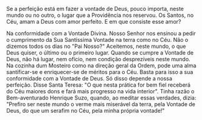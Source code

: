 Se a perfeição está em fazer a vontade de Deus, pouco importa, neste mundo ou no outro, o lugar que a Providência nos reservou. Os Santos, no Céu, amam a Deus com amor perfeito. E em que consiste esse amor?

Na conformidade com a Vontade Divina. Nosso Senhor nos ensinou a pedir o cumprimento da Sua Santíssima Vontade na terra como no Céu. Não o dizemos todos os dias no "Pai Nosso?" Aceitemos, neste mundo, o que Deus quiser, o último ou o primeiro lugar. Quando se cumpre a Vontade de Deus, não há lugar, nem ofício, nem condição desprezíveis neste mundo. Na cozinha dum Mosteiro como na direção geral da Ordem, pode uma alma santificar-se e enriquecer-se de méritos para o Céu. Basta para isso a sua conformidade com a Vontade de Deus. Só disso depende a nossa perfeição. Disse Santa Teresa: "O que nesta prática for bem fiel receberá do Céu maiores dons e fará mais progresso na vida interior". Tinha razão o Bem-aventurado Henrique Suzo, quando, ao meditar essas verdades, dizia: "Prefiro ser neste mundo o verme mais miserável da terra, pela Vontade de Deus, do que um serafim no Céu, pela minha própria vontade!"